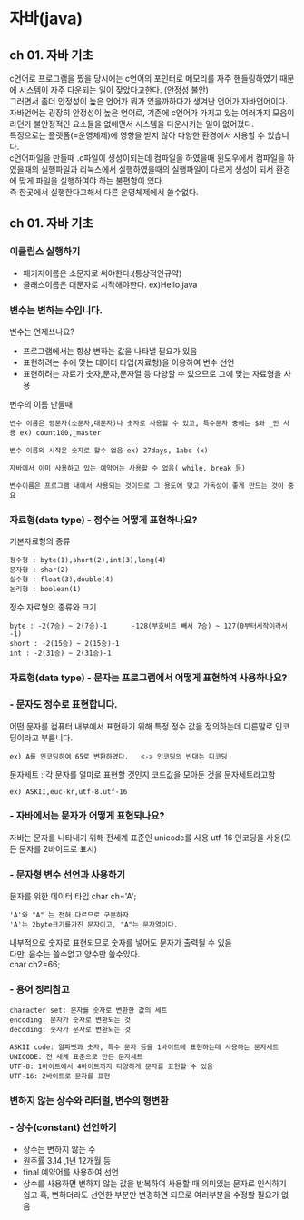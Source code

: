 # 자바(java)

## ch 01. 자바 기초

c언어로 프로그램을 짰을 당시에는 c언어의 포인터로 메모리를 자주 핸들링하였기 때문에 시스템이 자주 다운되는 일이 잦았다고한다. (안정성 불안)  
그러면서 좀더 안정성이 높은 언어가 뭐가 있을까하다가 생겨난 언어가 자바언어이다.  
자바언어는 굉장히 안정성이 높은 언어로, 기존에 c언어가 가지고 있는 여러가지 모음이라던가 불안정적인 요소들을 없애면서 시스템을 다운시키는 일이 없어졌다.  
특징으로는 플랫폼(=운영체제)에 영향을 받지 않아 다양한 환경에서 사용할 수 있습니다.  
c언어파일을 만들때 .c파일이 생성이되는데 컴파일을 하였을때 윈도우에서 컴파일을 하였을때의 실행파일과 리눅스에서 실행하였을때의 실행파일이 다르게 생성이 되서 환경에 맞게 파일을 실행하여야 하는 불편함이 있다.  
즉 한곳에서 실행한다고해서 다른 운영체제에서 쓸수없다.

## ch 01. 자바 기초

### 이클립스 실행하기

- 패키지이름은 소문자로 써야한다.(통상적인규약)
- 클래스이름은 대문자로 시작해야한다. ex)Hello.java

### 변수는 변하는 수입니다.

변수는 언제쓰나요?

- 프로그램에서는 항상 변하는 값을 나타낼 필요가 있음
- 표현하려는 수에 맞는 데이터 타입(자료형)을 이용하여 변수 선언
- 표현하려는 자료가 숫자,문자,문자열 등 다양할 수 있으므로 그에 맞는 자료형을 사용

변수의 이름 만들때

```
변수 이름은 영문자(소문자,대문자)나 숫자로 사용할 수 있고, 특수문자 중에는 $와 _만 사용 ex) count100,_master

변수 이름의 시작은 숫자로 할수 없음 ex) 27days, 1abc (x)

자바에서 이미 사용하고 있는 예약어는 사용할 수 없음( while, break 등)

변수이름은 프로그램 내에서 사용되는 것이므로 그 용도에 맞고 가독성이 좋게 만드는 것이 중요
```

### 자료형(data type) - 정수는 어떻게 표현하나요?

기본자료형의 종류

```
정수형 : byte(1),short(2),int(3),long(4)
문자형 : shar(2)
실수형 : float(3),double(4)
논리형 : boolean(1)
```

정수 자료형의 종류와 크기

```
byte : -2(7승) ~ 2(7승)-1      -128(부호비트 빼서 7승) ~ 127(0부터시작이라서 -1)
short : -2(15승) ~ 2(15승)-1
int : -2(31승) ~ 2(31승)-1
```

### 자료형(data type) - 문자는 프로그램에서 어떻게 표현하여 사용하나요?

### - 문자도 정수로 표현합니다.

어떤 문자를 컴퓨터 내부에서 표현하기 위해 특정 정수 값을 정의하는데 다른말로 인코딩이라고 부릅니다.

```
ex) A를 인코딩하여 65로 변환하였다.   <-> 인코딩의 반대는 디코딩
```

문자세트 : 각 문자를 얼마로 표현할 것인지 코드값을 모아둔 것을 문자세트라고함

```
ex) ASKII,euc-kr,utf-8.utf-16
```

### - 자바에서는 문자가 어떻게 표현되나요?

자바는 문자를 나타내기 위해 전세계 표준인 unicode를 사용
utf-16 인코딩을 사용(모든 문자를 2바이트로 표시)

### - 문자형 변수 선언과 사용하기

문자를 위한 데이터 타입 char ch='A';

```
'A'와 "A" 는 전혀 다르므로 구분하자
'A'는 2byte크기를가진 문자이고, "A"는 문자열이다.
```

내부적으로 숫자로 표현되므로 숫자를 넣어도 문자가 출력될 수 있음  
다만, 음수는 쓸수없고 양수만 쓸수있다.  
char ch2=66;

### - 용어 정리참고

```
character set: 문자를 숫자로 변환한 값의 세트
encoding: 문자가 숫자로 변환되는 것
decoding: 숫자가 문자로 변환되는 것

ASKII code: 알파벳과 숫자, 특수 문자 등을 1바이트에 표현하는데 사용하는 문자세트
UNICODE: 전 세계 표준으로 만든 문자세트
UTF-8: 1바이트에서 4바이트까지 다양하게 문자를 표현할 수 있음
UTF-16: 2바이트로 문자를 표현
```

### 변하지 않는 상수와 리터럴, 변수의 형변환

### - 상수(constant) 선언하기

- 상수는 변하지 않는 수
- 원주률 3.14 ,1년 12개월 등
- final 예약어를 사용하여 선언
- 상수를 사용하면 변하지 않는 값을 반복하여 사용할 때 의미있는 문자로 인식하기 쉽고 혹, 변하더라도 선언한 부분만 변경하면 되므로 여러부분을 수정할 필요가 없음
